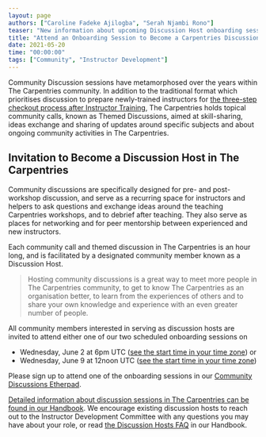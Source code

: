 ```yaml
---
layout: page
authors: ["Caroline Fadeke Ajilogba", "Serah Njambi Rono"]
teaser: "New information about upcoming Discussion Host onboarding sessions for anyone interested in facilitating community calls and themed discussions in The Carpentries."
title: "Attend an Onboarding Session to Become a Carpentries Discussion Host"
date: 2021-05-20
time: "00:00:00"
tags: ["Community", "Instructor Development"]
---
```



Community Discussion sessions have metamorphosed over the years within The Carpentries community. In addition to the traditional format which prioritises discussion to prepare newly-trained instructors for [the three-step checkout process after Instructor Training](https://carpentries.github.io/instructor-training/20-checkout/index.html#instructor-checkout), The Carpentries holds topical community calls, known as Themed Discussions, aimed at skill-sharing, ideas exchange and sharing of updates around specific subjects and about ongoing community activities in The Carpentries.

## Invitation to Become a Discussion Host in The Carpentries

Community discussions are specifically designed for pre- and post-workshop discussion, and serve as a recurring space for instructors and helpers to ask questions and exchange ideas around the teaching Carpentries workshops, and to debrief after teaching. They also serve as places for networking and for peer mentorship between experienced and new instructors. 

Each community call and themed discussion in The Carpentries is an hour long, and is facilitated by a designated community member known as a Discussion Host. 
>Hosting community discussions is a great way to meet more people in The Carpentries community, to get to know The Carpentries as an organisation better, to learn from the experiences of others and to share your own knowledge and experience with an even greater number of people.

All community members interested in serving as discussion hosts are invited to attend either one of our two scheduled onboarding sessions on 
- Wednesday, June 2 at 6pm UTC ([see the start time in your time zone](https://www.timeanddate.com/worldclock/fixedtime.html?msg=Carpentries+Themed+Discussion+:+Discussion+Host+Onboarding&iso=20210602T1800)) or 
- Wednesday, June 9 at 12noon UTC ([see the start time in your time zone](https://www.timeanddate.com/worldclock/fixedtime.html?msg=Carpentries+Themed+Discussion+:+Discussion+Host+Onboarding&iso=20210609T1200))

Please sign up to attend one of the onboarding sessions in our [Community Discussions Etherpad](https://pad.carpentries.org/community-discussions). 

[Detailed information about discussion sessions in The Carpentries can be found in our Handbook](https://docs.carpentries.org/topic_folders/instructor_development/community_discussions.html). We encourage existing discussion hosts to reach out to the Instructor Development Committee with any questions you may have about your role, or read [the Discussion Hosts FAQ](https://docs.carpentries.org/topic_folders/instructor_development/community_discussions.html) in our Handbook.
